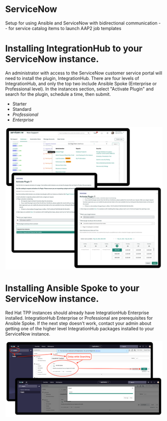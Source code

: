 # ServiceNow
Setup for using Ansible and ServiceNow with bidirectional communication -- for service catalog items to launch AAP2 job templates


# Installing IntegrationHub to your ServiceNow instance.  
An administrator with access to the ServiceNow customer service portal will need to install the plugin, IntegrationHub.  There are four levels of IntegrationHub, and only the top two include Ansible Spoke (Enterprise or Professional level).  In the instances section, select "Activate Plugin" and search for the plugin, schedule a time, then submit.

- Starter
- Standard
- *Professional*
- *Enterprise*

<img src="https://raw.githubusercontent.com/RedHatEcosystem/ServiceNow/main/install_inthub.png">

# Installing Ansible Spoke to your ServiceNow instance.  
Red Hat TPP instances should already have IntegrationHub Enterprise installed.  IntegrationHub Enterprise or Professional are prerequisites for Ansible Spoke.  If the next step doesn't work, contact your admin about getting one of the higher level IntegrationHub packages installed to your ServiceNow instance.

<img src="https://raw.githubusercontent.com/RedHatEcosystem/ServiceNow/main/install_spoke.png">

